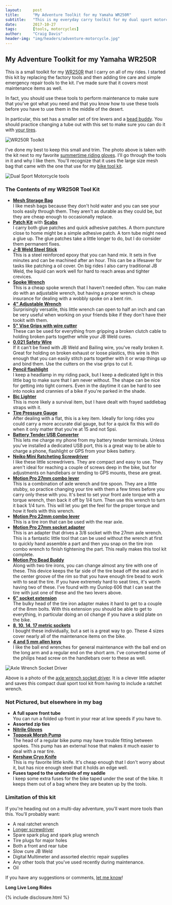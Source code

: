 ```yaml
---
layout:     post
title:      "My Adventure Toolkit for my Yamaha WR250R"
subtitle:   "This is my everyday carry toolkit for my dual sport motorcycle. This is a compact toolkit for a WR250R."
date:       2017-10-27
tags:       [tools, motorcycles]
author:     "Craig Davis"
header-img: "img/headers/adventure-motorcycle.jpg"
---
```


<style>
.overlay {
  background: rgba(0, 0, 0, 0.6);
}
</style>

## My Adventure Toolkit for my Yamaha WR250R

This is a small toolkit for my [WR250R](https://www.yamahamotorsports.com/dual-sport/models/wr250r)
that I carry on all of my rides. I started this kit by replacing the factory
tools and then adding tire care and simple emergency repair tools to the kit.
I've made sure that it covers most maintenance items as well.

In fact, you should use these tools to perform maintenance to make sure that
you've got what you need and that you know how to use these tools before you
have to use them in the middle of the desert.

In particular, this set has a smaller set of tire levers and a
[bead buddy](https://www.youtube.com/watch?v=Ir_Xo-g2dnQ). You should practice
changing a tube out with this set to make sure you can do it with
[your tires](http://wr250r.com/articles/tire-guide).

![WR250R Toolkit](/img/posts/adventure-motorcycle-tools/wr250r-toolkit.jpg)

I've done my best to keep this small and trim. The photo above is taken with the
kit next to my favorite [summertime riding gloves](http://amzn.to/2ySNDg9). I'll
go through the tools in it and why I like them. You'll recognize that it uses
the large size mesh bag that came with the one that use for my
[bike tool kit](/2015/06/29/rule-31-essential-bike-tool-kit).

![Dual Sport Motorcycle tools](/img/posts/adventure-motorcycle-tools/dual-sport-tools.jpg)

### The Contents of my WR250R Tool Kit

* __[Mesh Storage Bag](http://amzn.to/2iFJFUm)__<br>
  I like mesh bags because they don't hold water and you can see your
  tools easily through them. They aren't as durable as they could be, but they
  are cheap enough to occasionally replace.
* __[Patch Kit](http://amzn.to/2gKcryI)__ with __[Scabs](http://amzn.to/2gJOmIx)__<br>
  I carry both glue patches and quick adhesive patches. A thorn puncture close
  to home might be a simple adhesive patch. A torn tube might need a glue up.
  The glue patches take a little longer to do, but I do consider them
  permanent fixes.
* __[J-B Weld Steel Stick](http://amzn.to/2y9WWvg)__<br>
  This is a steel reinforced epoxy that you can hand mix. It sets in five
  minutes and can be machined after an hour. This can be a lifesaver for tasks
  like patching a oil cover. On big rides I also carry traditional JB Weld,
  the liquid can work well for hard to reach areas and tighter crevices.
* __[Spoke Wrench](http://amzn.to/2hgRTyD)__<br>
  This is a cheap spoke wrench that I haven't needed often. You can make
  do with an adjustable wrench, but having a proper wrench is cheap insurance
  for dealing with a wobbly spoke on a bent rim.
* __[4" Adjustable Wrench](http://amzn.to/2i9XAOv)__<br>
  Surprisingly versatile, this little wrench can open to half an inch and
  can be very useful when working on your friends bike if they don't have their
  tookit with them.
* __[5" Vise Grips with wire cutter](http://amzn.to/2gIJL9r)__<br>
  These can be used for everything from gripping a broken clutch cable to
  holding broken parts together while your JB Weld cures.
* __[0.021 Safety Wire](http://amzn.to/2hgQ8BA)__<br>
  If it can't be fixed with JB Weld and Bailing wire, you've really broken it.
  Great for holding on broken exhaust or loose plastics, this wire is thin
  enough that you can easily stitch parts together with it or wrap things up
  and bind them. Use the cutters on the vise grips to cut it.
* __[Pencil flashlight](http://amzn.to/2iaHBzE)__<br>
  I keep a headlamp in my riding pack, but I keep a dedicated light in this
  little bag to make sure that I am never without. The shape can be nice for
  getting into tight corners. Even in the daytime it can be hard to see into
  nooks and crannies of a bike if you're parked in the shade.
* __[Bic Lighter](http://amzn.to/2xvj8M4)__<br>
  This is more likely a survival item, but I have dealt with frayed saddlebag
  straps with it.
* __[Tire Pressure Gauge](http://amzn.to/2gJMQpP)__<br>
  After dealing with a flat, this is a key item. Ideally for long rides you
  could carry a more accurate dial gauge, but for a quick fix this will do
  when it only matter that you're at 15 and not 5psi.
* __[Battery Tender USB Converter](http://amzn.to/2gHr5qt)__<br>
  This lets me charge my phone from my battery tender terminals. Unless you've
  installed a dedicated USB port, this is a great way to be able to charge a
  phone, flashlight or GPS from your bikes battery.
* __[Neiko Mini Ratcheting Screwdriver](http://amzn.to/2ze8zRR)__<br>
  I like these little screwdrivers. They are compact and easy to use. They
  aren't ideal for reaching a couple of screws deep in the bike, but for
  adjustments on handlebars or tending to GPS mounts, these are great.
* __[Motion Pro 27mm combo lever](http://amzn.to/2zUhMfc)__<br>
  This is a combination of axle wrench and tire spoon. They are a little stubby,
  so practice changing your tire with them a few times before you carry only
  these with you. It's best to set your front axle torque with a torque wrench,
  then back it off by 1/4 turn. Then use this wrench to turn it back 1/4 turn.
  This will let you get the feel for the proper torque and how it feels with
  this wrench.
* __[Motion Pro 22mm combo lever](http://amzn.to/2zUIMeH)__<br>
  This is a tire iron that can be used with the rear axle.
* __[Motion Pro 27mm socket adapter](http://amzn.to/2gJFxhN)__<br>
  This is an adapter that drives a 3/8 socket with the 27mm axle wrench. This is
  a fantastic little tool that can be used without the wrench at first to
  quickly hand assemble a part and then you snap on the tire iron combo wrench
  to finish tightening the part. This really makes this tool kit complete.
* __[Motion Pro Bead Buddy](http://amzn.to/2gHgonY)__<br>
  Along with two tire irons, you can change almost any tire with one of these.
  This device keeps the far side of the tire bead off the seat and in the center
  groove of the rim so that you have enough tire bead to work with to seat the
  tire. If you have extremely hard to seat tires, it's worth having two of
  these. I've found with my Dunlop 606 that I can seat the tire with just
  one of these and the two levers above.
* __[6" socket extension](http://amzn.to/2ibVKgb)__<br>
  The bulky head of the tire iron adapter makes it hard to get to a couple of
  the 8mm bolts. With this extension you should be able to get to everything,
  in particular doing an oil change if you have a skid plate on the bike.
* __[8, 10, 14, 17 metric sockets](http://amzn.to/2hgFSsY)__<br>
  I bought these individually, but a set is a great way to go. These 4 sizes
  cover nearly all of the maintenance items on the bike.
* __[4 and 5 mm allen keys](http://amzn.to/2gJGUgr)__<br>
  I like the ball end wrenches for general maintenance with the ball end on the
  long arm and a regular end on the short arm. I've converted some of the
  philips head screw on the handlebars over to these as well.

![Axle Wrench Socket Driver](/img/posts/adventure-motorcycle-tools/axle-wrench.jpg)

Above is a photo of the [axle wrench socket driver](http://amzn.to/2gJFxhN). It
is a clever little adapter and saves this compact dual sport tool kit from
having to include a ratchet wrench.

### Not Pictured, but elsewhere in my bag
* __A full spare front tube__<br>
  You can run a folded up front in your rear at low speeds if you have to.
* __Assorted zip ties__
* __[Nitrile Gloves](http://amzn.to/2zUkW2y)__
* __[Toppeak Morph Pump](http://amzn.to/2gK612R)__<br>
  The head of a regular bike pump may have trouble fitting between spokes. This
  pump has an external hose that makes it much easier to deal with a rear tire.
* __[Kershaw Cryo Knife](http://amzn.to/2gKXRXD)__<br>
  This is my favorite little knife. It's cheap enough that I don't worry about
  it, but has nice enough steel that it holds an edge well.
* __Fuses taped to the underside of my saddle__<br>
  I keep some extra fuses for the bike taped under the seat of the bike. It
  keeps them out of a bag where they are beaten up by the tools.

### Limitation of this kit

If you're heading out on a multi-day adventure, you'll want more tools than
this. You'll probably want:

* A real ratchet wrench
* [Longer screwdriver](http://amzn.to/2zXcnEg)
* Spare spark plug and spark plug wrench
* Tire plugs for major holes
* Both a front and rear tube
* Slow cure JB Weld
* Digital Multimeter and assorted electric repair supplies
* Any other tools that you've used recently during maintenance.
* Oil



If you have any suggestions or comments, [let me know](https://twitter.com/There4Dev)!

**Long Live Long Rides**

{% include disclosure.html %}
